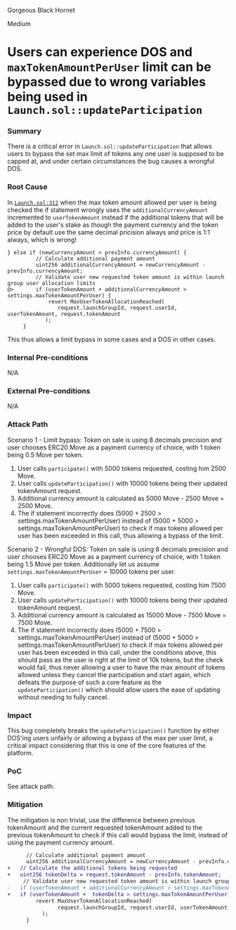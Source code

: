 Gorgeous Black Hornet

Medium

# Users can experience DOS and `maxTokenAmountPerUser` limit can be bypassed due to wrong variables being used in `Launch.sol::updateParticipation`

### Summary

There is a critical error in `Launch.sol::updateParticipation` that allows users to bypass the set max limit of tokens any one user is supposed to be capped at, and under certain circumstances the bug causes a wrongful DOS.

### Root Cause

In [`Launch.sol:312`](https://github.com/sherlock-audit/2025-02-rova/blob/main/rova-contracts/src/Launch.sol#L312-L397) when the max token amount allowed per user is being checked the if statement wrongly uses the `additionalCurrencyAmount` incremented to `userTokenAmount` instead if the additional tokens that will be added to the user's stake as though the payment currency and the token price by default use the same decimal pricision always and price is 1:1 always, which is wrong! 

```solidity
} else if (newCurrencyAmount > prevInfo.currencyAmount) {
         // Calculate additional payment amount
         uint256 additionalCurrencyAmount = newCurrencyAmount - prevInfo.currencyAmount;
         // Validate user new requested token amount is within launch group user allocation limits
@>       if (userTokenAmount + additionalCurrencyAmount > settings.maxTokenAmountPerUser) {
             revert MaxUserTokenAllocationReached(
                request.launchGroupId, request.userId, userTokenAmount, request.tokenAmount
            );
     }
```

This thus allows a limit bypass in some cases and a DOS in other cases.

### Internal Pre-conditions

N/A

### External Pre-conditions

N/A

### Attack Path

Scenario 1 - Limit bypass: Token on sale is using 8 decimals precision and user chooses ERC20 Move as a payment currency of choice, with 1 token being 0.5 Move per token.

1. User calls `participate()` with 5000 tokens requested, costing him 2500 Move.
2. User calls `updateParticipation()` with 10000 tokens being their updated tokenAmount request.
3. Additional currency amount is calculated as 5000 Move - 2500 Move = 2500 Move.
4. The if statement incorrectly does (5000 + 2500 > settings.maxTokenAmountPerUser) instead of (5000 + 5000 > settings.maxTokenAmountPerUser) to check if max tokens allowed per user has been exceeded in this call, thus allowing a bypass of the limit.

Scenario 2 - Wrongful DOS: Token on sale is using 8 decimals precision and user chooses ERC20 Move as a payment currency of choice, with 1 token being 1.5 Move per token. Additionally let us assume `settings.maxTokenAmountPerUser` = 10000 tokens per user.

1. User calls `participate()` with 5000 tokens requested, costing him 7500 Move.
2. User calls `updateParticipation()` with 10000 tokens being their updated tokenAmount request.
3. Additional currency amount is calculated as 15000 Move - 7500 Move = 7500 Move.
4. The if statement incorrectly does (5000 + 7500 > settings.maxTokenAmountPerUser) instead of (5000 + 5000 > settings.maxTokenAmountPerUser) to check if max tokens allowed per user has been exceeded in this call, under the conditions above, this should pass as the user is right at the limit of 10k tokens, but the check would fail, thus never allowing a user to have the max amount of tokens allowed unless they cancel the participation and start again, which defeats the purpose of such a core feature as the `updateParticipation()` which should allow users the ease of updating without needing to fully cancel.

### Impact

This bug completely breaks the `updateParticipation()` function by either DOS'ing users unfairly or allowing a bypass of the max per user limit, a critical impact considering that this is one of the core features of the platform.

### PoC

See attack path.

### Mitigation

The mitigation is non trivial, use the difference between previous tokenAmount and the current requested tokenAmount added to the previous tokenAmount to check if this call would bypass the limit, instead of using the payment currency amount.

```diff
      // Calculate additional payment amount
      uint256 additionalCurrencyAmount = newCurrencyAmount - prevInfo.currencyAmount;
+   // Calculate the additional tokens being requested
+   uint256 tokenDelta = request.tokenAmount - prevInfo.tokenAmount;
     // Validate user new requested token amount is within launch group user allocation limits
-   if (userTokenAmount + additionalCurrencyAmount > settings.maxTokenAmountPerUser) {
+   if (userTokenAmount +  tokenDelta > settings.maxTokenAmountPerUser) {
         revert MaxUserTokenAllocationReached(
                request.launchGroupId, request.userId, userTokenAmount, request.tokenAmount
           );
      }
```